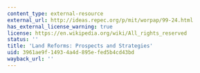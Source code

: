 ```yaml
---
content_type: external-resource
external_url: http://ideas.repec.org/p/mit/worpap/99-24.html
has_external_license_warning: true
license: https://en.wikipedia.org/wiki/All_rights_reserved
status: ''
title: 'Land Reforms: Prospects and Strategies'
uid: 3961ae9f-1493-4a4d-895e-fed5b4cd43bd
wayback_url: ''
---
```

